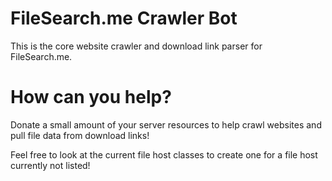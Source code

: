 # FileSearch.me Crawler Bot
This is the core website crawler and download link parser for FileSearch.me.

# How can you help?
Donate a small amount of your server resources to help crawl websites and pull file data from download links!

Feel free to look at the current file host classes to create one for a file host currently not listed!
